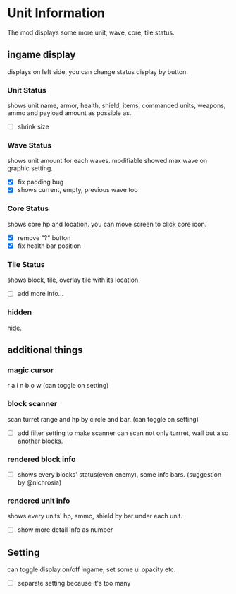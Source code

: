 # Unit Information
The mod displays some more unit, wave, core, tile status.

## ingame display
displays on left side, you can change status display by button.

### Unit Status
shows unit name, armor, health, shield, items, commanded units, weapons, ammo and payload amount as possible as.
- [ ] shrink size
### Wave Status
shows unit amount for each waves. modifiable showed max wave on graphic setting. 
- [x] fix padding bug
- [x] shows current, empty, previous wave too

### Core Status
shows core hp and location. you can move screen to click core icon.
- [x] remove "?" button
- [x] fix health bar position

### Tile Status
shows block, tile, overlay tile with its location.
- [ ] add more info...

### hidden
hide.

## additional things
### magic cursor
r a i n b o w (can toggle on setting)

### block scanner
scan turret range and hp by circle and bar. (can toggle on setting)
- [ ] add filter setting to make scanner can scan not only turrret, wall but also another blocks.

### rendered block info
- [ ] shows every blocks' status(even enemy), some info bars. (suggestion by @nichrosia)

### rendered unit info
shows every units' hp, ammo, shield by bar under each unit.
- [ ] show more detail info as number

## Setting
can toggle display on/off ingame, set some ui opacity etc.
- [ ] separate setting because it's too many
